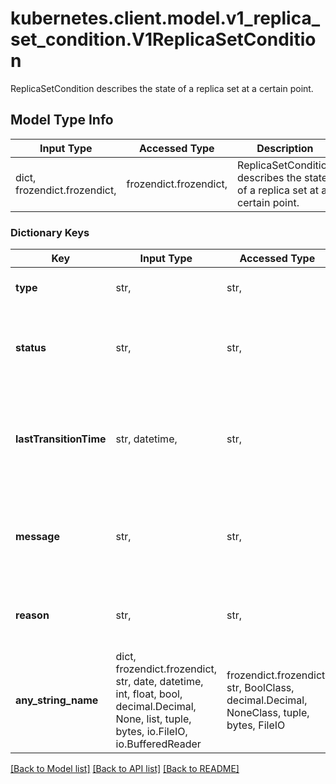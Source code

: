 # kubernetes.client.model.v1_replica_set_condition.V1ReplicaSetCondition

ReplicaSetCondition describes the state of a replica set at a certain point.

## Model Type Info
Input Type | Accessed Type | Description | Notes
------------ | ------------- | ------------- | -------------
dict, frozendict.frozendict,  | frozendict.frozendict,  | ReplicaSetCondition describes the state of a replica set at a certain point. | 

### Dictionary Keys
Key | Input Type | Accessed Type | Description | Notes
------------ | ------------- | ------------- | ------------- | -------------
**type** | str,  | str,  | Type of replica set condition. | 
**status** | str,  | str,  | Status of the condition, one of True, False, Unknown. | 
**lastTransitionTime** | str, datetime,  | str,  | The last time the condition transitioned from one status to another. | [optional] value must conform to RFC-3339 date-time
**message** | str,  | str,  | A human readable message indicating details about the transition. | [optional] 
**reason** | str,  | str,  | The reason for the condition&#x27;s last transition. | [optional] 
**any_string_name** | dict, frozendict.frozendict, str, date, datetime, int, float, bool, decimal.Decimal, None, list, tuple, bytes, io.FileIO, io.BufferedReader | frozendict.frozendict, str, BoolClass, decimal.Decimal, NoneClass, tuple, bytes, FileIO | any string name can be used but the value must be the correct type | [optional]

[[Back to Model list]](../../README.md#documentation-for-models) [[Back to API list]](../../README.md#documentation-for-api-endpoints) [[Back to README]](../../README.md)

